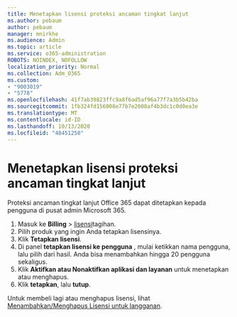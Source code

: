 ```yaml
---
title: Menetapkan lisensi proteksi ancaman tingkat lanjut
ms.author: pebaum
author: pebaum
manager: mnirkhe
ms.audience: Admin
ms.topic: article
ms.service: o365-administration
ROBOTS: NOINDEX, NOFOLLOW
localization_priority: Normal
ms.collection: Adm_O365
ms.custom:
- "9003019"
- "5778"
ms.openlocfilehash: 41f7ab39823ffc9a8f6ad5af96a77f7a3b5b42ba
ms.sourcegitcommit: 1fb324fd156008e77b7e2008af4b3dc1c0d0ea3e
ms.translationtype: MT
ms.contentlocale: id-ID
ms.lasthandoff: 10/13/2020
ms.locfileid: "48451250"
---
```

# <a name="assign-advanced-threat-protection-licenses"></a>Menetapkan lisensi proteksi ancaman tingkat lanjut

Proteksi ancaman tingkat lanjut Office 365 dapat ditetapkan kepada pengguna di pusat admin Microsoft 365.

1. Masuk ke **Billing**  >  [lisensi](https://go.microsoft.com/fwlink/p/?linkid=842264)tagihan.
2. Pilih produk yang ingin Anda tetapkan lisensinya.
3. Klik **Tetapkan lisensi**.
4. Di panel **tetapkan lisensi ke pengguna**  , mulai ketikkan nama pengguna, lalu pilih dari hasil. Anda bisa menambahkan hingga 20 pengguna sekaligus.
5. Klik **Aktifkan atau Nonaktifkan aplikasi dan layanan**  untuk menetapkan atau menghapus.
6. Klik **tetapkan**, lalu  **tutup**.

Untuk membeli lagi atau menghapus lisensi, lihat [Menambahkan/Menghapus Lisensi untuk langganan](https://docs.microsoft.com/microsoft-365/commerce/licenses/buy-licenses?view=o365-worldwide#add-or-remove-licenses-for-your-business-subscription).
